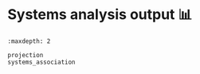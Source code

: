 # Systems analysis output 📊

[//]: # (```{include} projection.md)

[//]: # (```)

[//]: # ()
[//]: # (```{include} systems_association.md)

[//]: # (```)

```{toctree}
:maxdepth: 2

projection
systems_association
```